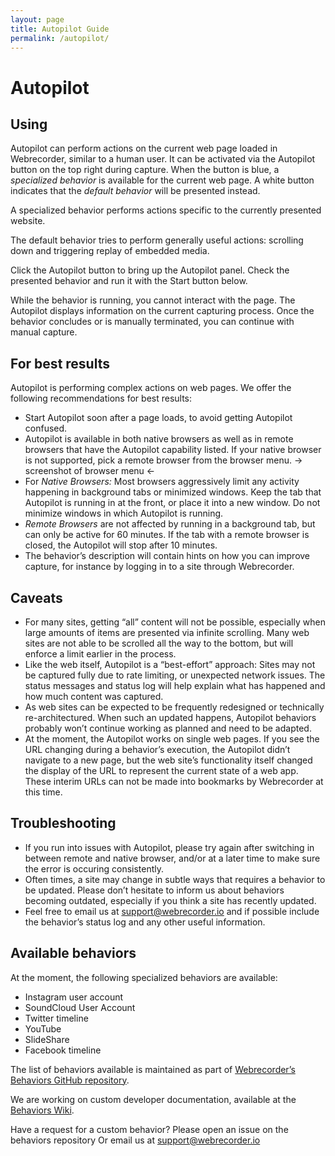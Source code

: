 ```yaml
---
layout: page
title: Autopilot Guide
permalink: /autopilot/
---
```


# Autopilot

## Using

Autopilot can perform actions on the current web page loaded in Webrecorder, similar to a human user. It can be activated via the Autopilot button on the top right during capture. When the button is blue, a *specialized behavior* is available for the current web page. A white button indicates that the *default behavior* will be presented instead.

A specialized behavior performs actions specific to the currently presented website.

The default behavior tries to perform generally useful actions: scrolling down and triggering replay of embedded media.

Click the Autopilot button to bring up the Autopilot panel. Check the presented behavior and run it with the Start button below.

While the behavior is running, you cannot interact with the page. The Autopilot displays information on the current capturing process. Once the behavior concludes or is manually terminated, you can continue with manual capture.

## For best results

Autopilot is performing complex actions on web pages. We offer the following recommendations for best results:

- Start Autopilot soon after a page loads, to avoid getting Autopilot confused.
- Autopilot is available in both native browsers as well as in remote browsers that have the Autopilot capability listed. If your native browser is not supported, pick a remote browser from the browser menu.
  → screenshot of browser menu ←
- For *Native Browsers:* Most browsers aggressively limit any activity happening in background tabs or minimized windows. Keep the tab that Autopilot is running in at the front, or place it into a new window. Do not minimize windows in which Autopilot is running. 
- *Remote Browsers* are not affected by running in a background tab, but can only be active for 60 minutes. If the tab with a remote browser is closed, the Autopilot will stop after 10 minutes.
- The behavior’s description will contain hints on how you can improve capture, for instance by logging in to a site through Webrecorder.

## Caveats

- For many sites, getting “all” content will not be possible, especially when large amounts of items are presented via infinite scrolling. Many web sites are not able to be scrolled all the way to the bottom, but will enforce a limit earlier in the process.
- Like the web itself, Autopilot is a “best-effort” approach: Sites may not be captured fully due to rate limiting, or unexpected network issues. The status messages and status log will help explain what has happened and how much content was captured.
- As web sites can be expected to be frequently redesigned or technically re-architectured. When such an updated happens, Autopilot behaviors probably won’t continue working as planned and need to be adapted.
- At the moment, the Autopilot works on single web pages. If you see the URL changing during a behavior’s execution, the Autopilot didn’t navigate to a new page, but the web site’s functionality itself changed the display of the URL to represent the current state of a web app. These interim URLs can not be made into bookmarks by Webrecorder at this time.

## Troubleshooting

- If you run into issues with Autopilot, please try again after switching in between remote and native browser, and/or at a later time to make sure the error is occuring consistently.
- Often times, a site may change in subtle ways that requires a behavior to be updated. Please don’t hesitate to inform us about behaviors becoming outdated, especially if you think a site has recently updated.
- Feel free to email us at support@webrecorder.io and if possible include the behavior’s status log and any other useful information.

## Available behaviors

At the moment, the following specialized behaviors are available:
- Instagram user account
- SoundCloud User Account
- Twitter timeline
- YouTube
- SlideShare
- Facebook timeline

The list of behaviors available is maintained as part of [Webrecorder’s Behaviors GitHub repository](https://github.com/webrecorder/behaviors).

We are working on custom developer documentation, available at the [Behaviors Wiki](https://github.com/webrecorder/behaviors/wiki).

Have a request for a custom behavior? Please open an issue on the behaviors repository
Or email us at support@webrecorder.io
